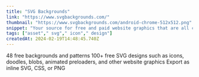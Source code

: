 ```yaml
---
title: "SVG Backgrounds"
link: "https://www.svgbackgrounds.com/"
thumbnail: "https://www.svgbackgrounds.com/android-chrome-512x512.png"
snippet: "Your source for free and paid website graphics that are all customizable, tiny in file size, browser-friendly, and watermark-free."
tags: ["asset"," svg"," icon"," design"]
createdAt: 2024-02-19T14:48:45.740Z
---
```

48 free backgrounds and patterns
100+ free SVG designs such as icons, doodles, blobs, animated preloaders, and other website graphics
Export as inline SVG, CSS, or PNG
